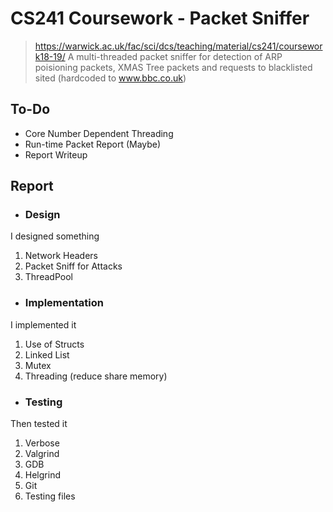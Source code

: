 # CS241 Coursework - Packet Sniffer
> https://warwick.ac.uk/fac/sci/dcs/teaching/material/cs241/coursework18-19/
A multi-threaded packet sniffer for detection of ARP poisioning packets, XMAS Tree packets and requests to blacklisted sited (hardcoded to www.bbc.co.uk)

## To-Do
 - Core Number Dependent Threading
 - Run-time Packet Report (Maybe)
 - Report Writeup

## Report
* ### Design
I designed something
1. Network Headers
2. Packet Sniff for Attacks
3. ThreadPool
* ### Implementation
I implemented it
1. Use of Structs
2. Linked List
3. Mutex
4. Threading (reduce share memory)
* ### Testing
Then tested it
1. Verbose
2. Valgrind
3. GDB
4. Helgrind
5. Git
6. Testing files

